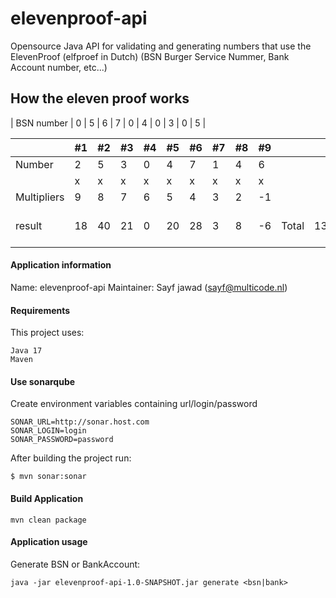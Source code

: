 # elevenproof-api

Opensource Java API for validating and generating numbers that use the ElevenProof (elfproef in
Dutch) (BSN Burger Service Nummer, Bank Account number, etc...)

## How the eleven proof works
| BSN number  | 0 | 5 | 6 | 7 | 0 | 4 | 0 | 3 | 0 | 5 |

|             | #1  | #2  | #3  | #4  | #5  | #6  | #7  | #8  | #9  |        |     |        |   |
|-------------|-----|-----|-----|-----|-----|-----|-----|-----|-----|--------|-----|--------|---|
| Number      | 2   | 5   | 3   | 0   | 4   | 7   | 1   | 4   | 6   |        |     |        |   |
|             | x   | x   | x   | x   | x   | x   | x   | x   | x   |        |     |        |   |
| Multipliers | 9   | 8   | 7   | 6   | 5   | 4   | 3   | 2   | -1  |        |     |        |   |
| result      | 18  | 40  | 21  | 0   | 20  | 28  | 3   | 8   | -6  | Total  | 132 | % 11 = | 0 |

#### Application information

Name: elevenproof-api
Maintainer: Sayf jawad ([sayf@multicode.nl](mailto:sayf@multicode.nl))

#### Requirements

This project uses:

```
Java 17
Maven
```

#### Use sonarqube
Create environment variables containing url/login/password
``` 
SONAR_URL=http://sonar.host.com
SONAR_LOGIN=login
SONAR_PASSWORD=password
```
After building the project run:
```
$ mvn sonar:sonar
```
#### Build Application

```
mvn clean package
```

#### Application usage

Generate BSN or BankAccount:

```
java -jar elevenproof-api-1.0-SNAPSHOT.jar generate <bsn|bank>
```
